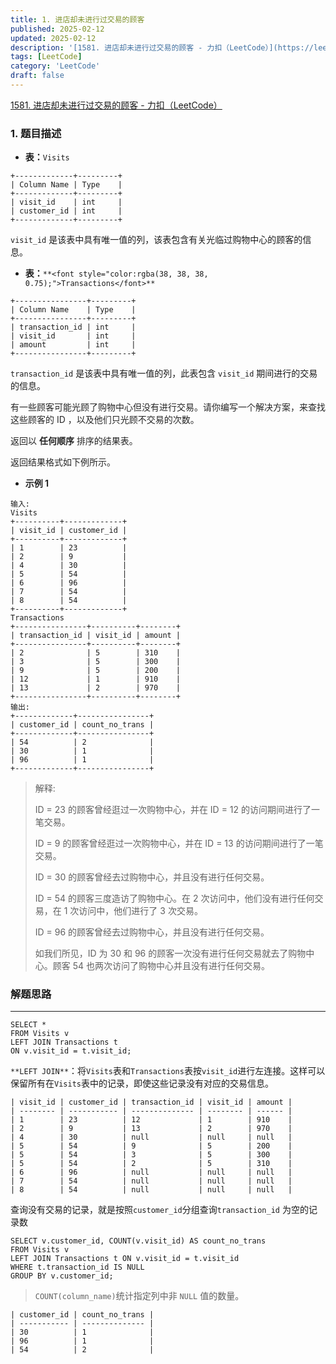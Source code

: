 ```yaml
---
title: 1. 进店却未进行过交易的顾客
published: 2025-02-12
updated: 2025-02-12
description: '[1581. 进店却未进行过交易的顾客 - 力扣（LeetCode）](https://leetcode.cn/problems/customer-who-visited-but-did-not-make-any-transactions?envType=study-plan-v2&envId=sql-free-50)'
tags: [LeetCode]
category: 'LeetCode'
draft: false 
---
```


[1581. 进店却未进行过交易的顾客 - 力扣（LeetCode）](https://leetcode.cn/problems/customer-who-visited-but-did-not-make-any-transactions?envType=study-plan-v2&envId=sql-free-50)

### 1. 题目描述

+ **表：**`Visits`

```plain
+-------------+---------+
| Column Name | Type    |
+-------------+---------+
| visit_id    | int     |
| customer_id | int     |
+-------------+---------+
```

`visit_id` 是该表中具有唯一值的列，该表包含有关光临过购物中心的顾客的信息。

+ **表：**`**<font style="color:rgba(38, 38, 38, 0.75);">Transactions</font>**`

```plain
+----------------+---------+
| Column Name    | Type    |
+----------------+---------+
| transaction_id | int     |
| visit_id       | int     |
| amount         | int     |
+----------------+---------+

```

`transaction_id` 是该表中具有唯一值的列，此表包含 `visit_id` 期间进行的交易的信息。

<font style="color:rgb(38, 38, 38);">有一些顾客可能光顾了购物中心但没有进行交易。请你编写一个解决方案，来查找这些顾客的 ID ，以及他们只光顾不交易的次数。</font>

<font style="color:rgb(38, 38, 38);">返回以 </font>**<font style="color:rgb(38, 38, 38);">任何顺序</font>**<font style="color:rgb(38, 38, 38);"> 排序的结果表。</font>

<font style="color:rgb(38, 38, 38);">返回结果格式如下例所示。</font>

+ **<font style="color:rgb(38, 38, 38);">示例 1</font>**

```plain
输入:
Visits
+----------+-------------+
| visit_id | customer_id |
+----------+-------------+
| 1        | 23          |
| 2        | 9           |
| 4        | 30          |
| 5        | 54          |
| 6        | 96          |
| 7        | 54          |
| 8        | 54          |
+----------+-------------+
Transactions
+----------------+----------+--------+
| transaction_id | visit_id | amount |
+----------------+----------+--------+
| 2              | 5        | 310    |
| 3              | 5        | 300    |
| 9              | 5        | 200    |
| 12             | 1        | 910    |
| 13             | 2        | 970    |
+----------------+----------+--------+
输出:
+-------------+----------------+
| customer_id | count_no_trans |
+-------------+----------------+
| 54          | 2              |
| 30          | 1              |
| 96          | 1              |
+-------------+----------------+
```

> 解释:
>
> ID = 23 的顾客曾经逛过一次购物中心，并在 ID = 12 的访问期间进行了一笔交易。
>
> ID = 9 的顾客曾经逛过一次购物中心，并在 ID = 13 的访问期间进行了一笔交易。
>
> ID = 30 的顾客曾经去过购物中心，并且没有进行任何交易。
>
> ID = 54 的顾客三度造访了购物中心。在 2 次访问中，他们没有进行任何交易，在 1 次访问中，他们进行了 3 次交易。
>
> ID = 96 的顾客曾经去过购物中心，并且没有进行任何交易。
>
> 如我们所见，ID 为 30 和 96 的顾客一次没有进行任何交易就去了购物中心。顾客 54 也两次访问了购物中心并且没有进行任何交易。
>



### 解题思路
---

```plsql
SELECT *
FROM Visits v 
LEFT JOIN Transactions t 
ON v.visit_id = t.visit_id;
```

`**LEFT JOIN**`：将`Visits`表和`Transactions`表按`visit_id`进行左连接。这样可以保留所有在`Visits`表中的记录，即使这些记录没有对应的交易信息。

```plsql
| visit_id | customer_id | transaction_id | visit_id | amount |
| -------- | ----------- | -------------- | -------- | ------ |
| 1        | 23          | 12             | 1        | 910    |
| 2        | 9           | 13             | 2        | 970    |
| 4        | 30          | null           | null     | null   |
| 5        | 54          | 9              | 5        | 200    |
| 5        | 54          | 3              | 5        | 300    |
| 5        | 54          | 2              | 5        | 310    |
| 6        | 96          | null           | null     | null   |
| 7        | 54          | null           | null     | null   |
| 8        | 54          | null           | null     | null   |
```

查询没有交易的记录，就是按照`customer_id`分组查询`transaction_id` 为空的记录数

```plsql
SELECT v.customer_id, COUNT(v.visit_id) AS count_no_trans
FROM Visits v
LEFT JOIN Transactions t ON v.visit_id = t.visit_id
WHERE t.transaction_id IS NULL
GROUP BY v.customer_id;
```

> `COUNT(column_name)`统计指定列中非 `NULL` 值的数量。
>

```plsql
| customer_id | count_no_trans |
| ----------- | -------------- |
| 30          | 1              |
| 96          | 1              |
| 54          | 2              |
```

